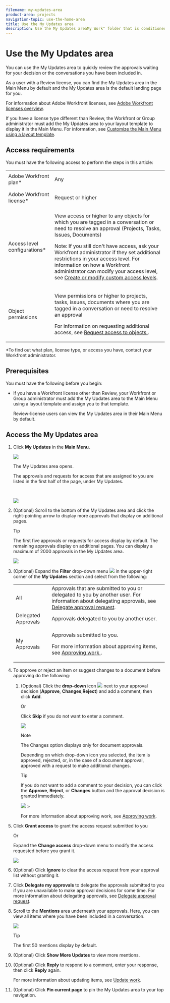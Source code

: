 ```yaml
---
filename: my-updates-area
product-area: projects
navigation-topic: use-the-home-area
title: Use the My Updates area
description: Use the My Updates areaMy Work" folder that is conditioned for Classic only)"
---
```


# Use the My Updates area

<!--
<p data-mc-conditions="QuicksilverOrClassic.Draft mode">(NOTE: there is a similar article like this in the "My&nbsp;Work" folder that is conditioned for Classic only)</p>
-->

You can use the My Updates area to quickly review the approvals waiting for your decision or the conversations you have been included in.

As a user with a Review license, you can find the My Updates area in the Main Menu by default and the My Updates area is the default landing page for you.

For information about Adobe Workfront licenses, see [Adobe Workfront licenses overview](../../../administration-and-setup/add-users/access-levels-and-object-permissions/wf-licenses.md).

If you have a license type different than Review, the Workfront or Group administrator must add the My Updates area to your layout template to display it in the Main Menu. For information, see [Customize the Main Menu using a layout template](../../../administration-and-setup/customize-workfront/use-layout-templates/customize-main-menu.md).

## Access requirements

You must have the following access to perform the steps in this article:

<table cellspacing="0"> 
 <col> 
 <col> 
 <tbody> 
  <tr> 
   <td role="rowheader">Adobe Workfront plan*</td> 
   <td> <p>Any</p> </td> 
  </tr> 
  <tr> 
   <td role="rowheader">Adobe Workfront license*</td> 
   <td> <p>Request or higher</p> </td> 
  </tr> 
  <tr> 
   <td role="rowheader">Access level configurations*</td> 
   <td> <p>View access or higher to any objects for which you are tagged in a conversation or need to resolve an approval (Projects,&nbsp;Tasks, Issues,&nbsp;Documents)</p> <p>Note: If you still don't have access, ask your Workfront administrator if they set additional restrictions in your access level. For information on how a Workfront administrator can modify your access level, see <a href="../../../administration-and-setup/add-users/configure-and-grant-access/create-modify-access-levels.md" class="MCXref xref">Create or modify custom access levels</a>.</p> </td> 
  </tr> 
  <tr> 
   <td role="rowheader">Object permissions</td> 
   <td> <p>View permissions or higher to projects, tasks, issues, documents where you are tagged in a conversation or need to resolve an approval</p> <p>For information on requesting additional access, see <a href="../../../workfront-basics/grant-and-request-access-to-objects/request-access.md" class="MCXref xref">Request access to objects </a>.</p> </td> 
  </tr> 
 </tbody> 
</table>

&#42;To find out what plan, license type, or access you have, contact your Workfront administrator.

## Prerequisites

You must have the following before you begin:

* If you have a Workfront license other than Review, your Workfront or Group administrator must add the My&nbsp;Updates area to the Main&nbsp;Menu using a layout template and assign you to that template.

  Review-license users can view the My Updates area in their Main Menu by default.

## Access the My Updates area

1. Click **My Updates** in the **Main Menu**.

   ![](assets/access-my-updates-from-main-menu-reviewer-user-nwe-350x294.png)

   The My Updates area opens.

   The approvals and requests for access that are assigned to you are listed in the first half of the page, under My Updates.

   &nbsp;

   ![](assets/my-updates-mentions-for-reviwers-nwe-350x418.png)

1. (Optional)&nbsp;Scroll to the bottom of the My&nbsp;Updates area and click the right-pointing arrow to display more approvals that display on additional pages.

   >[!TIP]
   >
   >The first five approvals or requests for access display by default. The remaining approvals display on additional pages. You can display a maximum of 2000 approvals in the My Updates area.

   ![](assets/pagination-for-my-updates-page-highlighted-nwe-350x78.png)

1. (Optional) Expand the **Filter** drop-down menu ![](assets/filter-nwepng.png) in the upper-right corner of the **My Updates** section and select from the following:

   <table cellspacing="0"> 
    <col> 
    </col> 
    <col> 
    </col> 
    <tbody> 
     <tr> 
      <td role="rowheader">All</td> 
      <td>Approvals that are submitted to you or delegated to you by another user. For information about delegating approvals, see <a href="../../../review-and-approve-work/manage-approvals/delegate-approval-requests.md" class="MCXref xref">Delegate approval request</a>. </td> 
     </tr> 
     <tr> 
      <td role="rowheader">Delegated Approvals</td> 
      <td>Approvals delegated to you by another user. </td> 
     </tr> 
     <tr> 
      <td role="rowheader">My Approvals</td> 
      <td> <p>Approvals submitted to you. </p> <p>For more information about approving items, see <a href="../../../review-and-approve-work/manage-approvals/approving-work.md" class="MCXref xref">Approving work </a>.</p> </td> 
     </tr> 
    </tbody> 
   </table>

1. To approve or reject an item or suggest changes to a document before approving do the following:

   1. (Optional) Click the **drop-down** icon ![](assets/down-arrow-blue.png) next to your approval decision (**Approve**, **Changes**,**Reject**) and add a comment, then click&nbsp;**Add**.

      Or

      Click&nbsp;**Skip** if you do not want to enter a comment.

      ![](assets/approval-decision-buttons-in-my-updates-with-comment-box-nwe-350x183.png)

      >[!NOTE]
      >
      >The Changes option displays only for document approvals.

      Depending on which drop-down icon you selected, the item is approved, rejected, or, in the case of a document approval, approved with a request to make additional changes.

      >[!TIP]
      >
      >If you do not want to add a comment to your decision, you can click the **Approve**, **Reject**, or **Changes** button and the approval decision is granted immediately. 
      >
      >
      >![](assets/approval-decision-buttons-in-my-updates-nwe-350x169.png)      >
      >

      For more information about approving work, see [Approving work](../../../review-and-approve-work/manage-approvals/approving-work.md).

1. Click **Grant access** to grant the access request submitted to you

   Or

   Expand the **Change access** drop-down menu to modify the access requested before you grant it.

   ![](assets/grant-access-button-in-my-updates-nwe-350x224.png)

1. (Optional)&nbsp;Click&nbsp;**Ignore** to clear the access request from your approval list without granting it. 
1. Click&nbsp;**Delegate my approvals** to delegate the approvals submitted to you if you are unavailable to make approval decisions for some time. For more information about delegating approvals, see [Delegate approval request](../../../review-and-approve-work/manage-approvals/delegate-approval-requests.md). 
1. Scroll to the **Mentions** area underneath your approvals. Here, you can view all items where you have been included in a conversation.

   ![](assets/mentions-area-for-reviewers-nwe-350x191.png)

   >[!TIP]
   >
   >The first 50 mentions display by default.

1. (Optional)&nbsp;Click&nbsp;**Show More Updates** to view more mentions. 
1. (Optional)&nbsp;Click&nbsp;**Reply** to respond to a comment, enter your response, then click&nbsp;**Reply** again.

   For more information about updating items, see [Update work](../../../workfront-basics/updating-work-items-and-viewing-updates/update-work.md).

1. (Optional) Click **Pin current page** to pin the My&nbsp;Updates area to your top navigation.

